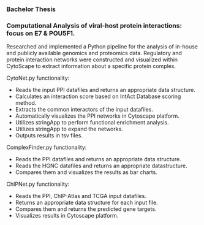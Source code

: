 ### Bachelor Thesis
### Computational Analysis of viral-host protein interactions: focus on E7 & POU5F1.

Researched and implemented a Python pipeline for the analysis of in-house and publicly available genomics and proteomics data. Regulatory and protein interaction networks were constructed and visualized within CytoScape to extract information about a specific protein complex.

CytoNet.py functionality:
- Reads the input PPI datafiles and returns an appropriate data structure.
- Calculates an interaction score based on IntAct Database scoring method.
- Extracts the common interactors of the input datafiles.
- Automatically visualizes the PPI networks in Cytoscape platform.
- Utilizes stringApp to perform functional enrichment analysis.
- Utilizes stringApp to expand the networks.
- Outputs results in tsv files.

ComplexFinder.py functionality:
- Reads the PPI datafiles and returns an appropriate data structure.
- Reads the HGNC datafiles and returns an appropriate datastructure.
- Compares them and visualizes the results as bar charts.

ChIPNet.py functionality:
- Reads the PPI, ChIP-Atlas and TCGA input datafiles.
- Returns an appropriate data structure for each input file.
- Compares them and returns the predicted gene targets.
- Visualizes results in Cytoscape platform.

